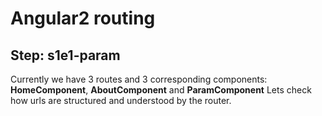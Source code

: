Angular2 routing
================

Step: s1e1-param
-------------

Currently we have 3 routes and 3 corresponding components:
**HomeComponent**, **AboutComponent** and **ParamComponent**
Lets check how urls are structured and understood by the router.



